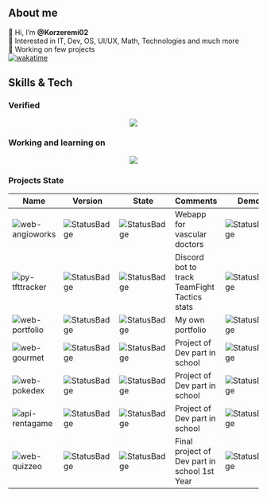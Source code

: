 ## About me  
👋 Hi, I’m **@Korzeremi02**  
👀 Interested in IT, Dev, OS, UI/UX, Math, Technologies and much more  
🔭 Working on few projects     
[![wakatime](https://wakatime.com/badge/user/bd983427-c491-4a42-8cb8-c95de187e70a.svg)](https://wakatime.com/@bd983427-c491-4a42-8cb8-c95de187e70a)  

## Skills & Tech 
### Verified
<p align="center">
  <a href="https://skillicons.dev">
    <img src="https://skillicons.dev/icons?i=css,debian,discord,figma,git,github,gitlab,html,js,linux,md,next,obsidian,react,svelte,tailwind,vercel,vscode,ubuntu&perline=14" />
  </a>
</p>

### Working and learning on
<p align="center">
  <a href="https://skillicons.dev">
    <img src="https://skillicons.dev/icons?i=bash,express,flutter,mysql,nodejs,php,postman,py,swift,vite&perline=14" />
  </a>
</p>

### Projects State  
|Name|Version|State|Comments|Demo|
|-------|-------|-------|-------|-------|
|![web-angioworks](https://github.com/Korzeremi02/web-angioworks)|![StatusBadge](https://img.shields.io/badge/v0.1-ff0000)|![StatusBadge](https://img.shields.io/badge/In_Developmenet-f15a00)|Webapp for vascular doctors|![StatusBadge](https://img.shields.io/badge/In_repo-146b00)|
|![py-tfttracker](https://github.com/Korzeremi02/py-tfttracker)|![StatusBadge](https://img.shields.io/badge/v0.1-ff0000)|![StatusBadge](https://img.shields.io/badge/Project_taken_over_by_RaphTPLR-ff0000)|Discord bot to track TeamFight Tactics stats|![StatusBadge](https://img.shields.io/badge/Not_yet-ff0000)|
|![web-portfolio](https://github.com/Korzeremi02/web-portfolio)|![StatusBadge](https://img.shields.io/badge/v0.1-ff0000)|![StatusBadge](https://img.shields.io/badge/In_Developmenet-f15a00)|My own portfolio|![StatusBadge](https://img.shields.io/badge/In_repo-146b00)|
|![web-gourmet](https://github.com/Korzeremi02/web-gourmet)|![StatusBadge](https://img.shields.io/badge/Unknown-000000)|![StatusBadge](https://img.shields.io/badge/Finished_but_Discontinued-146b00)|Project of Dev part in school|![StatusBadge](https://img.shields.io/badge/Not_yet-ff0000)|
|![web-pokedex](https://github.com/Korzeremi02/web-pokedex)|![StatusBadge](https://img.shields.io/badge/Unknown-000000)|![StatusBadge](https://img.shields.io/badge/Finished_but_Discontinued-146b00)|Project of Dev part in school|![StatusBadge](https://img.shields.io/badge/In_repo-146b00)|
|![api-rentagame](https://github.com/Korzeremi02/api-rentagame)|![StatusBadge](https://img.shields.io/badge/Unknown-000000)|![StatusBadge](https://img.shields.io/badge/Finished_but_Discontinued-146b00)|Project of Dev part in school|![StatusBadge](https://img.shields.io/badge/Not_yet-ff0000)|
|![web-quizzeo](https://github.com/Korzeremi02/web-quizzeo)|![StatusBadge](https://img.shields.io/badge/Unknown-000000)|![StatusBadge](https://img.shields.io/badge/Finished_but_Discontinued-146b00)|Final project of Dev part in school 1st Year|![StatusBadge](https://img.shields.io/badge/Not_yet-ff0000)|

